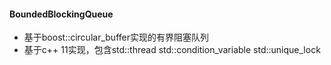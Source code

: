 #### BoundedBlockingQueue


* 基于boost::circular_buffer实现的有界阻塞队列
* 基于c++ 11实现，包含std::thread std::condition_variable std::unique_lock
